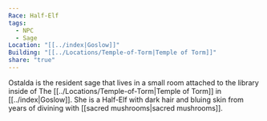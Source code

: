 ```yaml
---
Race: Half-Elf
tags:
  - NPC
  - Sage
Location: "[[../index|Goslow]]"
Building: "[[../Locations/Temple-of-Torm|Temple of Torm]]"
share: "true"
---
```


Ostalda is the resident sage that lives in a small room attached to the library inside of The [[../Locations/Temple-of-Torm|Temple of Torm]] in [[../index|Goslow]]. She is a Half-Elf with dark hair and bluing skin from years of divining with [[sacred mushrooms|sacred mushrooms]].

